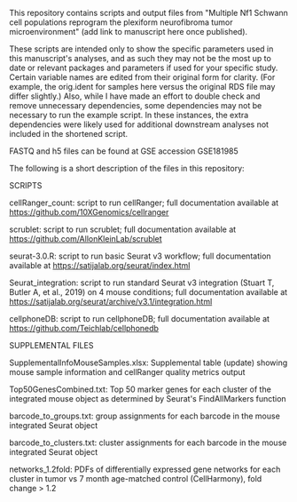This repository contains scripts and output files from "Multiple Nf1 Schwann cell populations reprogram the plexiform neurofibroma tumor microenvironment" (add link to manuscript here once published).

These scripts are intended only to show the specific parameters used in this manuscript's analyses, and as such they may not be the most up to date or relevant packages and parameters if used for your specific study. Certain variable names are edited from their original form for clarity. (For example, the orig.ident for samples here versus the original RDS file may differ slightly.) Also, while I have made an effort to double check and remove unnecessary dependencies, some dependencies may not be necessary to run the example script. In these instances, the extra dependencies were likely used for additional downstream analyses not included in the shortened script.

FASTQ and h5 files can be found at GSE accession GSE181985

The following is a short description of the files in this repository:

SCRIPTS

cellRanger_count: script to run cellRanger; full documentation available at https://github.com/10XGenomics/cellranger

scrublet: script to run scrublet; full documentation available at https://github.com/AllonKleinLab/scrublet 

seurat-3.0.R: script to run basic Seurat v3 workflow; full documentation available at https://satijalab.org/seurat/index.html

Seurat_integration: script to run standard Seurat v3 integration (Stuart T, Butler A, et al., 2019) on 4 mouse conditions; full documentation available at https://satijalab.org/seurat/archive/v3.1/integration.html

cellphoneDB: script to run cellphoneDB; full documentation available at https://github.com/Teichlab/cellphonedb

SUPPLEMENTAL FILES

SupplementalInfoMouseSamples.xlsx: Supplemental table (update) showing mouse sample information and cellRanger quality metrics output

Top50GenesCombined.txt: Top 50 marker genes for each cluster of the integrated mouse object as determined by Seurat's FindAllMarkers function

barcode_to_groups.txt: group assignments for each barcode in the mouse integrated Seurat object

barcode_to_clusters.txt: cluster assignments for each barcode in the mouse integrated Seurat object

networks_1.2fold: PDFs of differentially expressed gene networks for each cluster in tumor vs 7 month age-matched control (CellHarmony), fold change > 1.2

